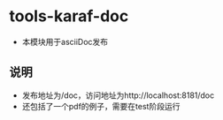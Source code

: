 # tools-karaf-doc
* 本模块用于asciiDoc发布 

## 说明
* 发布地址为/doc，访问地址为http://localhost:8181/doc
* 还包括了一个pdf的例子，需要在test阶段运行